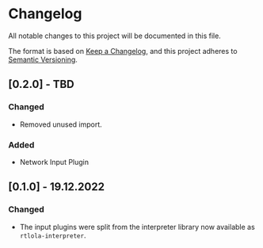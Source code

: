 # Changelog
All notable changes to this project will be documented in this file.

The format is based on [Keep a Changelog](https://keepachangelog.com/en/1.0.0/),
and this project adheres to [Semantic Versioning](https://semver.org/spec/v2.0.0.html).

## [0.2.0] - TBD

### Changed
- Removed unused import.

### Added
- Network Input Plugin

## [0.1.0] - 19.12.2022

### Changed
- The input plugins were split from the interpreter library now available as `rtlola-interpreter`.